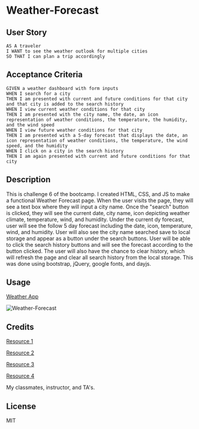 # Weather-Forecast

## User Story
```
AS A traveler
I WANT to see the weather outlook for multiple cities
SO THAT I can plan a trip accordingly
```

## Acceptance Criteria
```
GIVEN a weather dashboard with form inputs
WHEN I search for a city
THEN I am presented with current and future conditions for that city and that city is added to the search history
WHEN I view current weather conditions for that city
THEN I am presented with the city name, the date, an icon representation of weather conditions, the temperature, the humidity, and the wind speed
WHEN I view future weather conditions for that city
THEN I am presented with a 5-day forecast that displays the date, an icon representation of weather conditions, the temperature, the wind speed, and the humidity
WHEN I click on a city in the search history
THEN I am again presented with current and future conditions for that city
```

## Description
 
This is challenge 6 of the bootcamp. I created HTML, CSS, and JS to make a functional Weather Forecast page. When the user visits the page, they will see a text box where they will input a city name. Once the "search" button is clicked, they will see the current date, city name, icon depicting weather climate, temperature, wind, and humidity. Under the current dy forecast, user will see the follow 5 day forecast including the date, icon, temperature, wind, and humidity. User will also see the city name searched save to local storage and appear as a button under the search buttons. User will be able to click the search history buttons and will see the forecast according to the button clicked. The user will also have the chance to clear history, which will refresh the page and clear all search history from the local storage. This was done using bootstrap, jQuery, google fonts, and dayjs. 

## Usage
[Weather App](https://ashleyg5.github.io/Weather-Forecast/)
 
![Weather-Forecast](https://user-images.githubusercontent.com/118938942/231031742-7217e74e-9ba7-4643-96a1-87a766a1ea4a.png)




## Credits

[Resource 1](https://getbootstrap.com/docs/5.3/layout/columns/)

[Resource 2](https://www.w3schools.com/jsref/prop_html_style.asp)

[Resource 3](https://day.js.org/docs/en/display/format)

[Resource 4](https://www.w3schools.com/jquery/jquery_syntax.asp)

My classmates, instructor, and TA's.

## License

MIT

